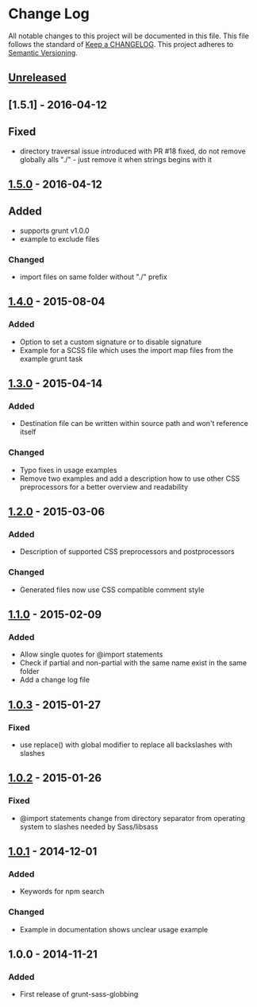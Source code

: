 # Change Log
All notable changes to this project will be documented in this file.
This file follows the standard of [Keep a CHANGELOG](http://keepachangelog.com/).
This project adheres to [Semantic Versioning](http://semver.org/).

## [Unreleased][unreleased]

## [1.5.1] - 2016-04-12
## Fixed
- directory traversal issue introduced with PR #18 fixed, do not remove globally alls "./" - just remove it when strings begins with it

## [1.5.0] - 2016-04-12
## Added
- supports grunt v1.0.0
- example to exclude files

### Changed
- import files on same folder without "./" prefix

## [1.4.0] - 2015-08-04
### Added
- Option to set a custom signature or to disable signature
- Example for a SCSS file which uses the import map files from the example grunt task

## [1.3.0] - 2015-04-14
### Added
- Destination file can be written within source path and won't reference itself

### Changed
- Typo fixes in usage examples
- Remove two examples and add a description how to use other CSS preprocessors for a better overview and readability

## [1.2.0] - 2015-03-06
### Added
- Description of supported CSS preprocessors and postprocessors

### Changed
- Generated files now use CSS compatible comment style

## [1.1.0] - 2015-02-09
### Added
- Allow single quotes for @import statements
- Check if partial and non-partial with the same name exist in the same folder
- Add a change log file

## [1.0.3] - 2015-01-27
### Fixed
- use replace() with global modifier to replace all backslashes with slashes

## [1.0.2] - 2015-01-26
### Fixed
- @import statements change from directory separator from operating system to slashes needed by Sass/libsass

## [1.0.1] - 2014-12-01
### Added
- Keywords for npm search

### Changed
- Example in documentation shows unclear usage example

## 1.0.0 - 2014-11-21
### Added
- First release of grunt-sass-globbing

[unreleased]: https://github.com/DennisBecker/grunt-sass-globbing/compare/v1.5.1...HEAD
[1.5.0]: https://github.com/DennisBecker/grunt-sass-globbing/compare/v1.5.0...v1.5.1
[1.5.0]: https://github.com/DennisBecker/grunt-sass-globbing/compare/v1.4.0...v1.5.0
[1.4.0]: https://github.com/DennisBecker/grunt-sass-globbing/compare/v1.3.0...v1.4.0
[1.3.0]: https://github.com/DennisBecker/grunt-sass-globbing/compare/v1.2.0...v1.3.0
[1.2.0]: https://github.com/DennisBecker/grunt-sass-globbing/compare/v1.1.0...v1.2.0
[1.1.0]: https://github.com/DennisBecker/grunt-sass-globbing/compare/v1.0.3...v1.1.0
[1.0.3]: https://github.com/DennisBecker/grunt-sass-globbing/compare/v1.0.2...v1.0.3
[1.0.2]: https://github.com/DennisBecker/grunt-sass-globbing/compare/v1.0.1...v1.0.2
[1.0.1]: https://github.com/DennisBecker/grunt-sass-globbing/compare/v1.0.0...v1.0.1
